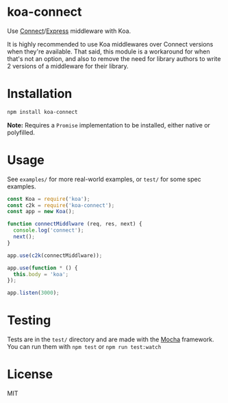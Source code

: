 # koa-connect

Use [Connect](https://github.com/senchalabs/connect)/[Express](https://github.com/strongloop/express) middleware with Koa.

It is highly recommended to use Koa middlewares over Connect versions when they're available. That said, this module is a workaround for when that's not an option, and also to remove the need for library authors to write 2 versions of a middleware for their library.

# Installation

```bash
npm install koa-connect
```

**Note:** Requires a `Promise` implementation to be installed, either native or polyfilled.

# Usage
See `examples/` for more real-world examples, or `test/` for some spec examples.

```javascript
const Koa = require('koa');
const c2k = require('koa-connect');
const app = new Koa();

function connectMiddlware (req, res, next) {
  console.log('connect');
  next();
}

app.use(c2k(connectMiddlware));

app.use(function * () {
  this.body = 'koa';
});

app.listen(3000);
```


# Testing
Tests are in the `test/` directory and are made with the [Mocha](https://mochajs.org) framework. You can run them with `npm test` or `npm run test:watch`

# License

MIT
